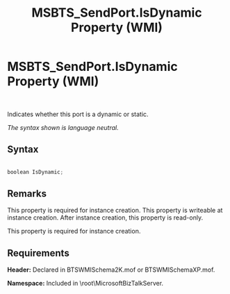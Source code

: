 ﻿---
title: MSBTS_SendPort.IsDynamic Property (WMI)
TOCTitle: MSBTS_SendPort.IsDynamic Property (WMI)
ms:assetid: dd0db3b4-b87e-4be4-8a48-25e0096237b1
ms:mtpsurl: https://msdn.microsoft.com/library/Aa561439(v=BTS.80)
ms:contentKeyID: 51532790
ms.date: 08/30/2017
mtps_version: v=BTS.80
---

# MSBTS\_SendPort.IsDynamic Property (WMI)

 

Indicates whether this port is a dynamic or static.

*The syntax shown is language neutral.*

## Syntax

```C#
  
boolean IsDynamic;  
```

## Remarks

This property is required for instance creation. This property is writeable at instance creation. After instance creation, this property is read-only.

This property is required for instance creation.

## Requirements

**Header:** Declared in BTSWMISchema2K.mof or BTSWMISchemaXP.mof.

**Namespace:** Included in \\root\\MicrosoftBizTalkServer.

